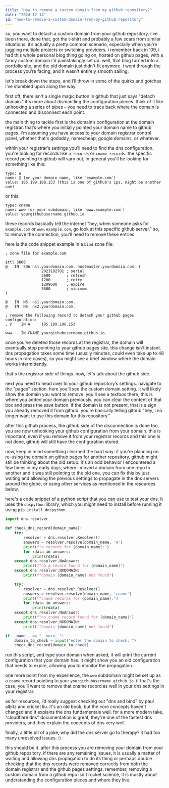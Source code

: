 ```yaml
---
title: "How to remove a custom domain from my github repository?"
date: "2024-12-14"
id: "how-to-remove-a-custom-domain-from-my-github-repository"
---
```


so, you want to detach a custom domain from your github repository. i've been there, done that, got the t-shirt and probably a few scars from similar situations. it’s actually a pretty common scenario, especially when you're juggling multiple projects or switching providers. i remember back in '09, i had this whole personal blog thing going on, hosted on github pages, with a fancy custom domain i'd painstakingly set up. well, that blog turned into a portfolio site, and the old domain just didn't fit anymore. i went through the process you’re facing, and it wasn't entirely smooth sailing.

let's break down the steps, and i’ll throw in some of the quirks and gotchas i've stumbled upon along the way.

first off, there isn't a single magic button in github that just says "detach domain." it's more about dismantling the configuration pieces. think of it like unhooking a series of pipes – you need to trace back where the domain is connected and disconnect each point.

the main thing to tackle first is the domain’s configuration at the domain registrar. that’s where you initially pointed your domain name to github pages. i'm assuming you have access to your domain registrar control panel, whether that's godaddy, namecheap, google domains, or whatever.

within your registrar’s settings you'll need to find the dns configuration. you're looking for records like `a records` or `cname records`. the specific record pointing to github will vary but, in general you'll be looking for something like this:

    type: a
    name: @ (or your domain name, like `example.com`)
    value: 185.199.108.153 (this is one of github's ips, might be another one)

or this:

    type: cname
    name: www (or your subdomain, like `www.example.com`)
    value: yourgithubusername.github.io

these records basically tell the internet "hey, when someone asks for `example.com` or `www.example.com`, go look at this specific github server." so, to remove the connection, you'll need to remove these entries.

here is the code snippet example in a `bind` zone file:

```
; zone file for example.com

$ttl 3600
@   IN  SOA ns1.yourdomain.com. hostmaster.yourdomain.com. (
                2023102701 ; serial
                3600       ; refresh
                1200       ; retry
                1209600    ; expire
                3600       ; minimum
)

@   IN  NS  ns1.yourdomain.com.
@   IN  NS  ns2.yourdomain.com.

; remove the following record to detach your github pages configuration:
; @    IN A     185.199.108.153

www    IN CNAME yourgithubusername.github.io.
```

once you've deleted those records at the registrar, the domain will eventually stop pointing to your github pages site. this change isn't instant. dns propagation takes some time (usually minutes, could even take up to 48 hours in rare cases), so you might see a brief window where the domain works intermittently.

that's the registrar side of things. now, let's talk about the github side.

next you need to head over to your github repository’s settings. navigate to the "pages" section. here you’ll see the custom domain setting. it will likely show the domain you want to remove. you'll see a textbox there, this is where you added your domain previously. you can clear the content of that box and press the save button. if the domain is not present, that is a sign you already removed it from github. you’re basically telling github "hey, i no longer want to use this domain for this repository."

after this github process, the github side of the disconnection is done too, you are now unhooking your github configuration from your domain. this is important, even if you remove it from your registrar records and this one is not done, github will still have the configuration stored.

now, keep in mind something i learned the hard way: if you’re planning on re-using the domain on github pages for another repository, github might still be thinking about the old setup. it's an odd behavior i encountered a few times in my early days, where i moved a domain from one repo to another and it was still pointing to the old one. you can fix this by just waiting and allowing the previous settings to propagate in the dns servers around the globe, or using other services as mentioned in the resources below.

here's a code snippet of a python script that you can use to test your dns, it uses the `dnspython` library, which you might need to install before running it using `pip install dnspython`:

```python
import dns.resolver

def check_dns_record(domain_name):
    try:
        resolver = dns.resolver.Resolver()
        answers = resolver.resolve(domain_name, 'A')
        print(f"a records for {domain_name}:")
        for rdata in answers:
            print(rdata)
    except dns.resolver.NoAnswer:
        print(f"no a record found for {domain_name}")
    except dns.resolver.NXDOMAIN:
        print(f"domain {domain_name} not found")

    try:
        resolver = dns.resolver.Resolver()
        answers = resolver.resolve(domain_name, 'cname')
        print(f"cname records for {domain_name}:")
        for rdata in answers:
            print(rdata)
    except dns.resolver.NoAnswer:
        print(f"no cname record found for {domain_name}")
    except dns.resolver.NXDOMAIN:
        print(f"domain {domain_name} not found")

if __name__ == "__main__":
    domain_to_check = input("enter the domain to check: ")
    check_dns_record(domain_to_check)
```

run this script, and type your domain when asked, it will print the current configuration that your domain has. it might show you an old configuration that needs to expire, allowing you to monitor the propagation.

one more point from my experience, the `www` subdomain might be set up as a `cname` record pointing to your `yourgithubusername.github.io`. if that's the case, you’ll want to remove that cname record as well in your dns settings in your registrar.

as for resources, i’d really suggest checking out "dns and bind" by paul albitz and cricket liu. it's an old book, but the core concepts haven't changed and it explains the dns fundamentals well. for a more modern take, "cloudflare dns" documentation is great, they're one of the fastest dns providers, and they explain the concepts of dns very well.

finally, a little bit of a joke, why did the dns server go to therapy? it had too many unresolved issues. :)

this should be it. after this process you are removing your domain from your github repository. if there are any remaining issues, it is usually a matter of waiting and allowing dns propagation to do its thing or perhaps double checking that the dns records were removed correctly from both the domain registrar and the github pages settings. remember, removing a custom domain from a github repo isn't rocket science, it is mostly about understanding the configuration pieces and where they live.
